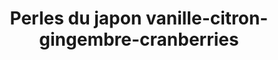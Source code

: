 ---
title: Perles du japon vanille-citron-gingembre-cranberries
draft: false
layout: recettes
type: dessert
categories:
  - Sucrée
auteur: frédo
regime:
  - vegetarien
cuisson: Oui
temperature: Froid
plate: 100
check: Non
checkAlwaysOk: false
checkfor: 10
ingredients:
  sec:
    - title: Tapioca perlée
      quantite: 1
      unit: Kg
      commentaire: pour moi il s'agit des perles du japon
  legumes:
    - title: Citron jaune
      quantite: 10
      unit: unité
    - title: Banane
      quantite: 25
      unit: unité
  lof:
    - title: Lait de riz
      quantite: 9
      unit: litre
  sucres:
    - title: Cranberries séchées
      quantite: 1
      unit: Kg
    - title: sucre blanc
      quantite: 1
      unit: Kg
    - title: Gingembre confit
      quantite: 800
      unit: grammes
    - title: Jus de citron
      quantite: 500
      unit: ml
    - title: vanille extrait concentré
      quantite: 10
      unit: c. à café
preparation: >-
  Eplucher les bananes, les couper en 2 dans le sens de la longueur puis en 2
  pour obtenir 4 morceaux/personne. Les arroser de jus de citron pour qu'elles
  ne noircissent pas. Réserver.


  Hacher les cranberries et le gingembre confit. Réserver.


  Zester les citrons. Réserver puis les presser pour en extraire le jus. Réserver.


  Cuire les perles du japon dans le lait de riz auquel on a ajouté la vanille liquide selon les indications inscrites sur le paquet (ça change selon les marques pour le temps de cuisson). En fin de cuisson ajouter le sucre et le jus des citrons.


  Dans les verrines ou autres contenants, répartir au fond la banane, ajouter les perles du japon puis le mélange haché gingembre/cranberries. Stocker au froid
preparation24h: On peut faire cette préparation la veille
publishDate: 2025-06-04T18:43:00.000Z
---
